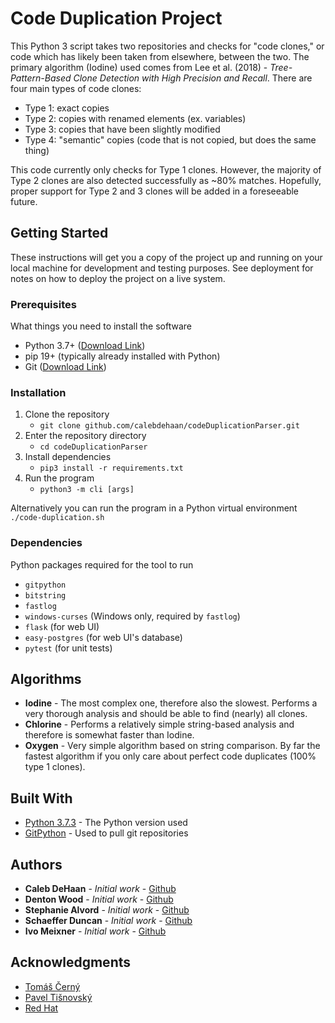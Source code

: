 # Code Duplication Project

This Python 3 script takes two repositories and checks for "code clones," or code which has likely been taken from elsewhere, between the two. The primary algorithm (Iodine) used comes from Lee et al. (2018) - *Tree-Pattern-Based Clone Detection with High Precision and Recall*. There are four main types of code clones:

- Type 1: exact copies
- Type 2: copies with renamed elements (ex. variables)
- Type 3: copies that have been slightly modified
- Type 4: "semantic" copies (code that is not copied, but does the same thing)

This code currently only checks for Type 1 clones.
However, the majority of Type 2 clones are also detected successfully as ~80% matches.
Hopefully, proper support for Type 2 and 3 clones will be added in a foreseeable future.

## Getting Started

These instructions will get you a copy of the project up and running on your local machine for development and testing purposes. See deployment for notes on how to deploy the project on a live system.

### Prerequisites

What things you need to install the software

- Python 3.7+ ([Download Link](https://www.python.org/downloads/))
- pip 19+ (typically already installed with Python)
- Git ([Download Link](https://git-scm.com/downloads))

### Installation

1. Clone the repository
   - `git clone github.com/calebdehaan/codeDuplicationParser.git`
2. Enter the repository directory
   - `cd codeDuplicationParser`
3. Install dependencies
   - `pip3 install -r requirements.txt`
4. Run the program
   - `python3 -m cli [args]`

Alternatively you can run the program in a Python virtual environment
`./code-duplication.sh`

### Dependencies

Python packages required for the tool to run

- `gitpython`
- `bitstring`
- `fastlog`
- `windows-curses` (Windows only, required by `fastlog`)
- `flask` (for web UI)
- `easy-postgres` (for web UI's database)
- `pytest` (for unit tests)

## Algorithms

- **Iodine** - The most complex one, therefore also the slowest. Performs a very thorough analysis and should be able to find (nearly) all clones.
- **Chlorine** - Performs a relatively simple string-based analysis and therefore is somewhat faster than Iodine.
- **Oxygen** - Very simple algorithm based on string comparison. By far the fastest algorithm if you only care about perfect code duplicates (100% type 1 clones).

## Built With

- [Python 3.7.3](https://www.python.org/downloads/release/python-373/) - The Python version used
- [GitPython](https://gitpython.readthedocs.io/en/stable/) - Used to pull git repositories

## Authors

- **Caleb DeHaan** - *Initial work* - [Github](https://github.com/calebdehaan)
- **Denton Wood** - *Initial work* - [Github](https://github.com/dentonmwood)
- **Stephanie Alvord** - *Initial work* - [Github](https://github.com/ST3PHANI3)
- **Schaeffer Duncan** - *Initial work* - [Github](https://github.com/SchaefferDuncan)
- **Ivo Meixner** - *Initial work* - [Github](https://github.com/natiiix)

## Acknowledgments

- [Tomáš Černý](https://cs.baylor.edu/~cerny/)
- [Pavel Tišnovský](https://github.com/tisnik)
- [Red Hat](https://www.redhat.com/en)
